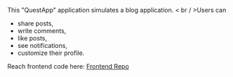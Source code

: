 This "QuestApp" application simulates a blog application. 
< br / >Users can 
* share posts, 
* write comments, 
* like posts, 
* see notifications, 
* customize their profile.

Reach frontend code here: [Frontend Repo](https://github.com/halilerkan-cs/questapp-frontend)
